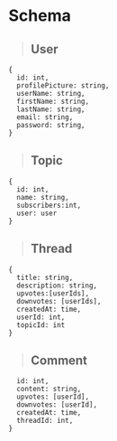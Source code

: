 # Schema
>## User
```
{
  id: int,
  profilePicture: string,
  userName: string,
  firstName: string,
  lastName: string,
  email: string,
  password: string,
}
```

>## Topic
```
{
  id: int,
  name: string, 
  subscribers:int,
  user: user
}
```
>## Thread
```
{
  title: string,
  description: string,
  upvotes:[userIds],
  downvotes: [userIds],
  createdAt: time,
  userId: int,
  topicId: int
}
```
>## Comment
```{
  id: int,
  content: string,
  upvotes: [userId],
  downvotes: [userId],
  createdAt: time,
  threadId: int,
}
```
